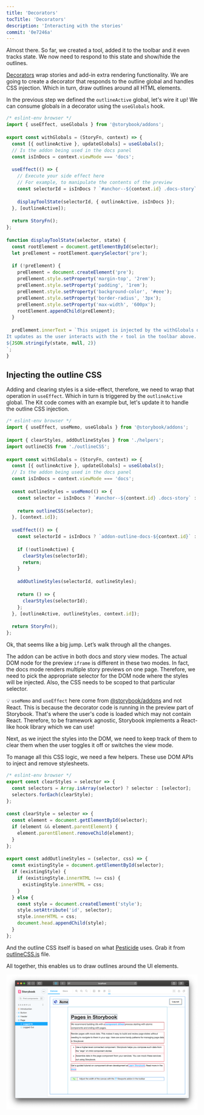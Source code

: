 ```yaml
---
title: 'Decorators'
tocTitle: 'Decorators'
description: 'Interacting with the stories'
commit: '0e7246a'
---
```


Almost there. So far, we created a tool, added it to the toolbar and it even tracks state. We now need to respond to this state and show/hide the outlines.

[Decorators](https://storybook.js.org/docs/react/writing-stories/decorators) wrap stories and add-in extra rendering functionality. We are going to create a decorator that responds to the outline global and handles CSS injection. Which in turn, draw outlines around all HTML elements.

In the previous step we defined the `outlineActive` global, let's wire it up! We can consume globals in a decorator using the `useGlobals` hook.

```js:title=src/withGlobals.js
/* eslint-env browser */
import { useEffect, useGlobals } from '@storybook/addons';

export const withGlobals = (StoryFn, context) => {
  const [{ outlineActive }, updateGlobals] = useGlobals();
  // Is the addon being used in the docs panel
  const isInDocs = context.viewMode === 'docs';

  useEffect(() => {
    // Execute your side effect here
    // For example, to manipulate the contents of the preview
    const selectorId = isInDocs ? `#anchor--${context.id} .docs-story` : `root`;

    displayToolState(selectorId, { outlineActive, isInDocs });
  }, [outlineActive]);

  return StoryFn();
};

function displayToolState(selector, state) {
  const rootElement = document.getElementById(selector);
  let preElement = rootElement.querySelector('pre');

  if (!preElement) {
    preElement = document.createElement('pre');
    preElement.style.setProperty('margin-top', '2rem');
    preElement.style.setProperty('padding', '1rem');
    preElement.style.setProperty('background-color', '#eee');
    preElement.style.setProperty('border-radius', '3px');
    preElement.style.setProperty('max-width', '600px');
    rootElement.appendChild(preElement);
  }

  preElement.innerText = `This snippet is injected by the withGlobals decorator.
It updates as the user interacts with the ⚡ tool in the toolbar above.
${JSON.stringify(state, null, 2)}
`;
}
```

## Injecting the outline CSS

Adding and clearing styles is a side-effect, therefore, we need to wrap that operation in `useEffect`. Which in turn is triggered by the `outlineActive` global. The Kit code comes with an example but, let's update it to handle the outline CSS injection.

```js:title=src/withGlobals.js
/* eslint-env browser */
import { useEffect, useMemo, useGlobals } from '@storybook/addons';

import { clearStyles, addOutlineStyles } from './helpers';
import outlineCSS from './outlineCSS';

export const withGlobals = (StoryFn, context) => {
  const [{ outlineActive }, updateGlobals] = useGlobals();
  // Is the addon being used in the docs panel
  const isInDocs = context.viewMode === 'docs';

  const outlineStyles = useMemo(() => {
    const selector = isInDocs ? `#anchor--${context.id} .docs-story` : '.sb-show-main';

    return outlineCSS(selector);
  }, [context.id]);

  useEffect(() => {
    const selectorId = isInDocs ? `addon-outline-docs-${context.id}` : `addon-outline`;

    if (!outlineActive) {
      clearStyles(selectorId);
      return;
    }

    addOutlineStyles(selectorId, outlineStyles);

    return () => {
      clearStyles(selectorId);
    };
  }, [outlineActive, outlineStyles, context.id]);

  return StoryFn();
};
```

Ok, that seems like a big jump. Let’s walk through all the changes.

The addon can be active in both docs and story view modes. The actual DOM node for the preview `iframe` is different in these two modes. In fact, the docs mode renders multiple story previews on one page. Therefore, we need to pick the appropriate selector for the DOM node where the styles will be injected. Also, the CSS needs to be scoped to that particular selector.

<div class="aside"> 💡 <code>useMemo</code> and <code>useEffect</code> here come from <a href="https://storybook.js.org/docs/react/addons/addons-api">@storybook/addons</a> and not React. This is because the decorator code is running in the preview part of Storybook. That's where the user's code is loaded which may not contain React. Therefore, to be framework agnostic, Storybook implements a React-like hook library which we can use!</div>

Next, as we inject the styles into the DOM, we need to keep track of them to clear them when the user toggles it off or switches the view mode.

To manage all this CSS logic, we need a few helpers. These use DOM APIs to inject and remove stylesheets.

```js:title=src/helpers.js
/* eslint-env browser */
export const clearStyles = selector => {
  const selectors = Array.isArray(selector) ? selector : [selector];
  selectors.forEach(clearStyle);
};

const clearStyle = selector => {
  const element = document.getElementById(selector);
  if (element && element.parentElement) {
    element.parentElement.removeChild(element);
  }
};

export const addOutlineStyles = (selector, css) => {
  const existingStyle = document.getElementById(selector);
  if (existingStyle) {
    if (existingStyle.innerHTML !== css) {
      existingStyle.innerHTML = css;
    }
  } else {
    const style = document.createElement('style');
    style.setAttribute('id', selector);
    style.innerHTML = css;
    document.head.appendChild(style);
  }
};
```

And the outline CSS itself is based on what [Pesticide](https://github.com/mrmrs/pesticide) uses. Grab it from [outlineCSS.js](https://github.com/chromaui/learnstorybook-addon-code/blob/main/src/outlineCSS.js) file.

All together, this enables us to draw outlines around the UI elements.

![toggling the tool toggles the outlines](../../images/outlines.png)
